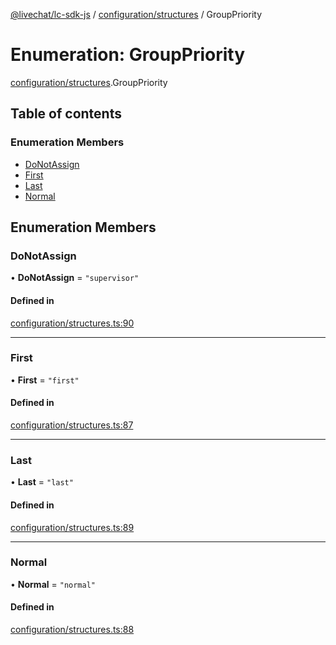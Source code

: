 [@livechat/lc-sdk-js](../README.md) / [configuration/structures](../modules/configuration_structures.md) / GroupPriority

# Enumeration: GroupPriority

[configuration/structures](../modules/configuration_structures.md).GroupPriority

## Table of contents

### Enumeration Members

- [DoNotAssign](configuration_structures.GroupPriority.md#donotassign)
- [First](configuration_structures.GroupPriority.md#first)
- [Last](configuration_structures.GroupPriority.md#last)
- [Normal](configuration_structures.GroupPriority.md#normal)

## Enumeration Members

### DoNotAssign

• **DoNotAssign** = ``"supervisor"``

#### Defined in

[configuration/structures.ts:90](https://github.com/livechat/lc-sdk-js/blob/4da1eb6/src/configuration/structures.ts#L90)

___

### First

• **First** = ``"first"``

#### Defined in

[configuration/structures.ts:87](https://github.com/livechat/lc-sdk-js/blob/4da1eb6/src/configuration/structures.ts#L87)

___

### Last

• **Last** = ``"last"``

#### Defined in

[configuration/structures.ts:89](https://github.com/livechat/lc-sdk-js/blob/4da1eb6/src/configuration/structures.ts#L89)

___

### Normal

• **Normal** = ``"normal"``

#### Defined in

[configuration/structures.ts:88](https://github.com/livechat/lc-sdk-js/blob/4da1eb6/src/configuration/structures.ts#L88)
